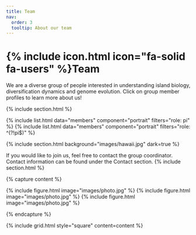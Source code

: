 ```yaml
---
title: Team
nav:
  order: 3
  tooltip: About our team
---
```


# {% include icon.html icon="fa-solid fa-users" %}Team

We are a diverse group of people interested in understanding island biology, diversification dynamics and genome evolution. Click on group member profiles to learn more about us!

{% include section.html %}

{% include list.html data="members" component="portrait" filters="role: pi" %}
{% include list.html data="members" component="portrait" filters="role: ^(?!pi$)" %}

{% include section.html background="images/hawaii.jpg" dark=true %}

If you would like to join us, feel free to contact the group coordinator. Contact information can be found under the Contact section.
{% include section.html %}

{% capture content %}

{% include figure.html image="images/photo.jpg" %}
{% include figure.html image="images/photo.jpg" %}
{% include figure.html image="images/photo.jpg" %}

{% endcapture %}

{% include grid.html style="square" content=content %}
